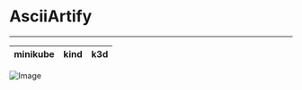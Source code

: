 # AsciiArtify
---


| minikube           | kind         | k3d               |
 ------------------- | ------------ | ------------------





![Image](..data/demo.gif)

